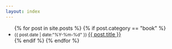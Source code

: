 ```yaml
---
layout: index
---
```


<ul class="posts">
  {% for post in site.posts %}
  {% if post.category == "book" %}
  <li>
    <small class="datetime muted" data-time="{{ post.date }}">{{ post.date | date:"%Y-%m-%d" }} </small>
    <a href="{{site.baseurl}}{{ post.url }}">{{ post.title }}</a>
  </li>
  {% endif %}
  {% endfor %}
</ul>
